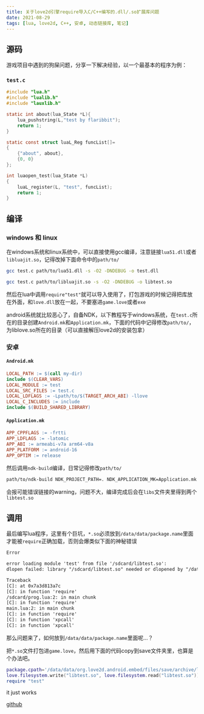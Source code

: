 ```yaml
---
title: 关于love2d引擎require导入C/C++编写的.dll/.so扩展库问题
date: 2021-08-29
tags: [lua, love2d, C++, 安卓, 动态链接库, 笔记]
---
```


## 源码
游戏项目中遇到的狗屎问题，分享一下解决经验，以一个最基本的程序为例：
### `test.c`
```c
#include "lua.h"
#include "lualib.h"
#include "lauxlib.h"

static int about(lua_State *L){
    lua_pushstring(L,"test by flaribbit");
    return 1;
}

static const struct luaL_Reg funcList[]=
{
    {"about", about},
    {0, 0}
};

int luaopen_test(lua_State *L)
{
    luaL_register(L, "test", funcList);
    return 1;
}

```

## 编译
### windows 和 linux
在windows系统和linux系统中，可以直接使用gcc编译，注意链接`lua51.dll`或者`libluajit.so`，记得改掉下面命令中的`path/to/`
```bash
gcc test.c path/to/lua51.dll -s -O2 -DNDEBUG -o test.dll
```

```bash
gcc test.c path/to/libluajit.so -s -O2 -DNDEBUG -o libtest.so
```
然后在lua中调用`require"test"`就可以导入使用了，打包游戏的时候记得把库放在外面，和`love.dll`放在一起，不要塞进`game.love`或者`exe`

android系统就比较恶心了，自备NDK，以下教程写于windows系统，在`test.c`所在的目录创建`Android.mk`和`Application.mk`，下面的代码中记得修改`path/to/`，为liblove.so所在的目录（可以直接解压love2d的安装包拿）

### 安卓
#### `Android.mk`
```makefile
LOCAL_PATH := $(call my-dir)
include $(CLEAR_VARS)
LOCAL_MODULE := test
LOCAL_SRC_FILES := test.c
LOCAL_LDFLAGS := -Lpath/to/$(TARGET_ARCH_ABI) -llove
LOCAL_C_INCLUDES := include
include $(BUILD_SHARED_LIBRARY)
```

#### `Application.mk`
```makefile
APP_CPPFLAGS := -frtti 
APP_LDFLAGS := -latomic
APP_ABI := armeabi-v7a arm64-v8a
APP_PLATFORM := android-16
APP_OPTIM := release
```
然后调用`ndk-build`编译，日常记得修改`path/to/`
```bash
path/to/ndk-build NDK_PROJECT_PATH=. NDK_APPLICATION_MK=Application.mk APP_BUILD_SCRIPT=Android.mk
```
会报可能错误链接的warning，问题不大，编译完成后会在`libs`文件夹里得到两个`libtest.so`

## 调用
最后编写lua程序，这里有个巨坑，`*.so`必须放到`/data/data/package.name`里面才能被`require`正确加载，否则会爆类似下面的神秘错误

```txt
Error

error loading module 'test' from file '/sdcard/libtest.so':
dlopen failed: library "/sdcard/libtest.so" needed or dlopened by "/data/app/org.love2d.android.embed-cfg2TKQ-XsSj13FxWVvTUw==/lib/arm64/liblove.so" is not accessible for the namespace "classloader-namespace"

Traceback
[C]: at 0x7a3d813a7c
[C]: in function 'require'
/sdcard/prog.lua:2: in main chunk
[C]: in function 'require'
main.lua:2: in main chunk
[C]: in function 'require'
[C]: in function 'xpcall'
[C]: in function 'xpcall'
```

那么问题来了，如何放到`/data/data/package.name`里面呢…？

把`*.so`文件打包进`game.love`，然后用下面的代码copy到save文件夹里，也算是个办法吧。
```lua
package.cpath='/data/data/org.love2d.android.embed/files/save/archive/lib?.so;'..package.cpath
love.filesystem.write("libtest.so", love.filesystem.read("libtest.so"))
require "test"
```

it just works

[github](https://github.com/flaribbit/love2d-c-library-template)
